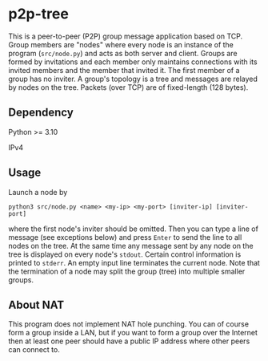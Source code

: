 # p2p-tree

This is a peer-to-peer (P2P) group message application based on TCP.
Group members are "nodes" where every node is an instance
of the program (`src/node.py`) and acts as both server and client.
Groups are formed by invitations and each member only maintains
connections with its invited members and the member that invited it.
The first member of a group has no inviter.
A group's topology is a tree and messages are relayed by nodes on the tree.
Packets (over TCP) are of fixed-length (128 bytes).

## Dependency

Python >= 3.10

IPv4

## Usage

Launch a node by

```
python3 src/node.py <name> <my-ip> <my-port> [inviter-ip] [inviter-port]
```

where the first node's inviter should be omitted.
Then you can type a line of message (see exceptions below) and press `Enter`
to send the line to all nodes on the tree.
At the same time any message sent by any node on the tree
is displayed on every node's `stdout`.
Certain control information is printed to `stderr`.
An empty input line terminates the current node.
Note that the termination of a node may split the group (tree)
into multiple smaller groups.

## About NAT

This program does not implement NAT hole punching.
You can of course form a group inside a LAN,
but if you want to form a group over the Internet
then at least one peer should have a public IP address
where other peers can connect to.
